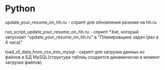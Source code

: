 # Python

update_your_resume_on_hh.ru - сприпт для обновления резюме на hh.ru

run_script_update_your_resume_on_hh.ru - сприпт *.bat, который запускает "update_your_resume_on_hh.ru" в "Планировщике задач (раз в 4 часа)"

load_of_data_from_csv_into_mysql - скрипт для загрузки данных из файлов в БД MySQL(структура таблиц создается динамически в момент загрузки файлов)

